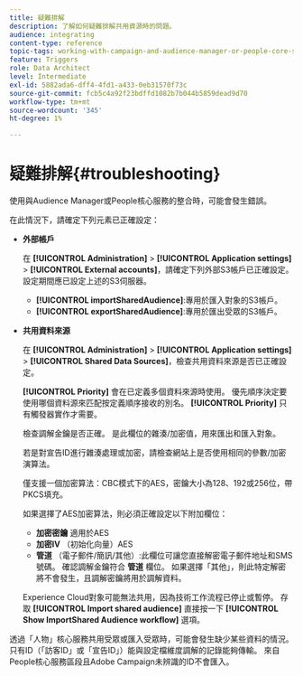 ```yaml
---
title: 疑難排解
description: 了解如何疑難排解共用資源時的問題。
audience: integrating
content-type: reference
topic-tags: working-with-campaign-and-audience-manager-or-people-core-service
feature: Triggers
role: Data Architect
level: Intermediate
exl-id: 5882ada6-dff4-4fd1-a433-0eb31570f73c
source-git-commit: fcb5c4a92f23bdffd1082b7b044b5859dead9d70
workflow-type: tm+mt
source-wordcount: '345'
ht-degree: 1%

---
```


# 疑難排解{#troubleshooting}

使用與Audience Manager或People核心服務的整合時，可能會發生錯誤。

在此情況下，請確定下列元素已正確設定：

* **外部帳戶**

   在 **[!UICONTROL Administration]** > **[!UICONTROL Application settings]** > **[!UICONTROL External accounts]**，請確定下列外部S3帳戶已正確設定。 設定期間應已設定上述的S3伺服器。

   * **[!UICONTROL importSharedAudience]**:專用於匯入對象的S3帳戶。
   * **[!UICONTROL exportSharedAudience]**:專用於匯出受眾的S3帳戶。

* **共用資料來源**

   在 **[!UICONTROL Administration]** > **[!UICONTROL Application settings]** > **[!UICONTROL Shared Data Sources]**，檢查共用資料來源是否已正確設定。

   **[!UICONTROL Priority]** 會在已定義多個資料來源時使用。 優先順序決定要使用哪個資料源來匹配按定義順序接收的別名。 **[!UICONTROL Priority]** 只有觸發器實作才需要。

   檢查調解金鑰是否正確。 是此欄位的雜湊/加密值，用來匯出和匯入對象。

   若是對宣告ID進行雜湊處理或加密，請檢查網站上是否使用相同的參數/加密演算法。

   僅支援一個加密算法：CBC模式下的AES，密鑰大小為128、192或256位，帶PKCS填充。

   如果選擇了AES加密算法，則必須正確設定以下附加欄位：

   * **加密密鑰** 適用於AES
   * **加密IV** （初始化向量）AES
   * **管道** （電子郵件/簡訊/其他）:此欄位可讓您直接解密電子郵件地址和SMS號碼。 確認調解金鑰符合 **管道** 欄位。 如果選擇「其他」，則此特定解密將不會發生，且調解密鑰將用於調解資料。

   Experience Cloud對象可能無法共用，因為技術工作流程已停止或暫停。 存取 **[!UICONTROL Import shared audience]** 直接按一下 **[!UICONTROL Show ImportShared Audience workflow]** 選項。

透過「人物」核心服務共用受眾或匯入受眾時，可能會發生缺少某些資料的情況。 只有ID（「訪客ID」或「宣告ID」）能與設定檔維度調解的記錄能夠傳輸。 來自People核心服務區段且Adobe Campaign未辨識的ID不會匯入。
